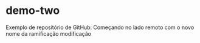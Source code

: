 # demo-two
Exemplo de repositório de GitHub: Começando no lado remoto com o novo nome da ramificação
modificação
